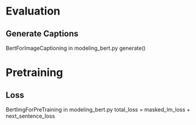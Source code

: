 # Evaluation
## Generate Captions
BertForImageCaptioning in modeling_bert.py
generate()

# Pretraining
## Loss
BertImgForPreTraining in modeling_bert.py
total_loss = masked_lm_loss + next_sentence_loss